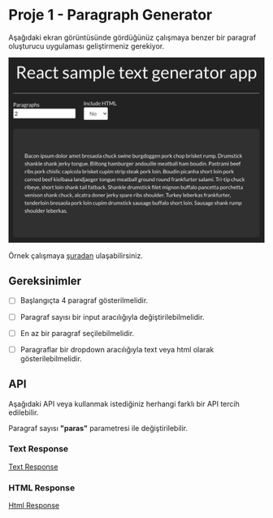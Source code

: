 # Proje 1 - Paragraph Generator

Aşağıdaki ekran görüntüsünde gördüğünüz çalışmaya benzer bir paragraf oluşturucu uygulaması geliştirmeniz gerekiyor.

![preview](https://raw.githubusercontent.com/Kodluyoruz/taskforce/main/redux/text-generator-app/figures/preview.png)

Örnek çalışmaya [şuradan](https://sandipsaha597.github.io/Sample-text-generator-React-app/) ulaşabilirsiniz.

## Gereksinimler
- [ ] Başlangıçta 4 paragraf gösterilmelidir.
- [ ] Paragraf sayısı bir input aracılığıyla değiştirilebilmelidir.
- [ ] En az bir paragraf seçilebilmelidir.
- [ ] Paragraflar bir dropdown aracılığıyla text veya html olarak gösterilebilmelidir.


## API
Aşağıdaki API veya kullanmak istediğiniz herhangi farklı bir API tercih edilebilir.

Paragraf sayısı **"paras"** parametresi ile değiştirilebilir.


### Text Response
[Text Response](https://baconipsum.com/api/?type=all-meat&paras=2&format=text) 

### HTML Response
[Html Response](https://baconipsum.com/api/?type=all-meat&paras=2&format=html) 
